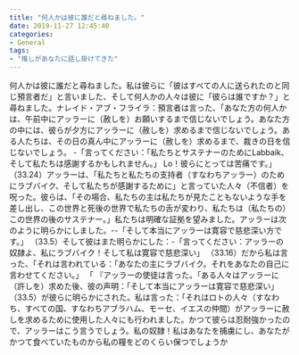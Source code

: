 ```yaml
---
title: "何人かは彼に誰だと尋ねました。"
date: 2019-11-27 12:45:40
categories:
- General
tags:
- "推しがあなたに話し掛けてきた"
---
```


何人かは彼に誰だと尋ねました。私は彼らに「彼はすべての人に送られたのと同じ預言者だ」と言いました、そして何人かの人々は彼に「彼らは誰ですか？」と尋ねました。ナレイド・アブ・フライラ：預言者は言った、「あなた方の何人かは、午前中にアッラーに（赦しを）お願いするまで信じないでしょう。あなた方の中には、彼らが夕方にアッラーに（赦しを）求めるまで信じないでしょう。ある人たちは、その日の真ん中にアッラーに（赦しを）求めるまで、裁きの日を信じないでしょう。 -「言ってください：「私たちとサステナーのためにLabbaik、そして私たちは感謝するかもしれません。」 Lo！彼らにとっては苦痛です。」 （33.24）アッラーは、「私たちと私たちの支持者（すなわちアッラー）のためにラブバイク、そして私たちが感謝するために」と言っていた人々（不信者）を呪った。彼らは、「その場合、私たちの主は私たちが見たこともないような手を差し出し、この世界と死後の世界で私たちの舌が変わり、私たちは（私たちの）この世界の後のサステナー。」私たちは明確な証拠を望みました。アッラーは次のように明らかにしました。--「そして本当にアッラーは寛容で慈悲深い方です。」 （33.5）そして彼はまた明らかにした：-「言ってください：アッラーの奴隷よ、私にラブバイク！そして私は寛容で慈悲深い」 （33.16）だから私は言った、「それは言われている：「あなたの主にラブバイク。それをあなたの自己に言わせてください。」 「 『アッラーの使徒は言った。「ある人々はアッラーに（許しを）求めた後、彼の声明：「そして本当にアッラーは寛容で慈悲深い」（33.5）が彼らに明らかにされた。私は言った：「それはロトの人々（すなわち、すべての国、すなわちアブラハム、モーセ、イエスの仲間）がアッラーに赦しを求めるために使用した人々にも行われました。かつて彼らは忍耐強かったので、アッラーはこう言うでしょう。私の奴隷！私はあなたを捕虜にし、あなたがかつて食べていたものから私の糧をどのくらい保つでしょうか
